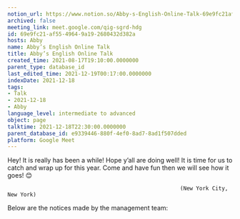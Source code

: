 ```yaml
---
notion_url: https://www.notion.so/Abby-s-English-Online-Talk-69e9fc21af5549649a192680432d382a
archived: false
meeting_link: meet.google.com/qig-sgrd-hdg
id: 69e9fc21-af55-4964-9a19-2680432d382a
hosts: Abby
name: Abby’s English Online Talk
title: Abby’s English Online Talk
created_time: 2021-08-17T19:10:00.0000000
parent_type: database_id
last_edited_time: 2021-12-19T00:17:00.0000000
indexDate: 2021-12-18
tags:
- Talk
- 2021-12-18
- Abby
language_level: intermediate to advanced
object: page
talktime: 2021-12-18T22:30:00.0000000
parent_database_id: e9339446-880f-4ef0-8ad7-8ad1f507dded
platform: Google Meet
---
```


Hey! It is really has been a while! Hope y’all are doing well! It is time for us to catch and wrap up for this year. Come and have fun then we will see how it goes! 😊



                                                          (New York City, New York)



Below are the notices made by the management team:


